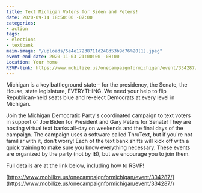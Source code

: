 ```yaml
---
title: Text Michigan Voters for Biden and Peters!
date: 2020-09-14 18:50:00 -07:00
categories:
- action
tags:
- elections
- textbank
main-image: "/uploads/5e4e17238711d248d53b9d76%20(1).jpeg"
event-end-date: 2020-11-03 21:00:00 -08:00
Location: Your home
RSVP-link: https://www.mobilize.us/onecampaignformichigan/event/334287/
---
```


Michigan is a key battleground state – for the presidency, the Senate, the House, state legislature, EVERYTHING. We need your help to flip Republican-held seats blue and re-elect Democrats at every level in Michigan.

Join the Michigan Democratic Party's coordinated campaign to text voters in support of Joe Biden for President and Gary Peters for Senate! They are hosting virtual text banks all-day on weekends and the final days of the campaign. The campaign uses a software called ThruText, but if you're not familiar with it, don't worry! Each of the text bank shifts will kick off with a quick training to make sure you know everything necessary. These events are organized by the party (not by IB), but we encourage you to join them.

Full details are at the link below, including how to RSVP!

[https://www.mobilize.us/onecampaignformichigan/event/334287/](https://www.mobilize.us/onecampaignformichigan/event/334287/)
